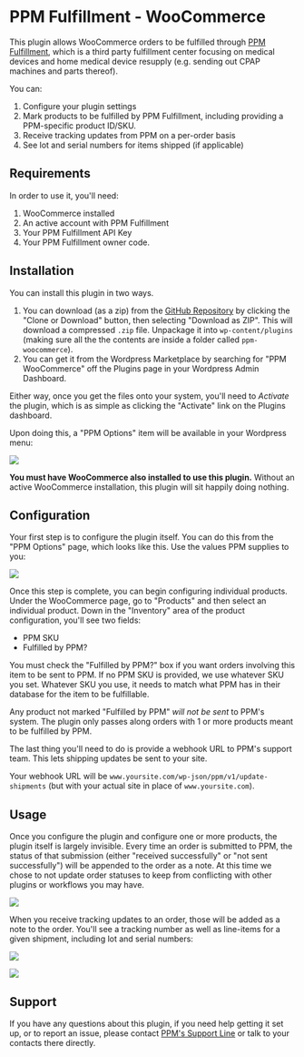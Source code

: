 # PPM Fulfillment - WooCommerce

This plugin allows WooCommerce orders to be fulfilled through [PPM
Fulfillment](https://home.ppmfulfillment.com/), which is a third party
fulfillment center focusing on medical devices and home medical device resupply
(e.g. sending out CPAP machines and parts thereof).

You can:

1. Configure your plugin settings
2. Mark products to be fulfilled by PPM Fulfillment, including providing a
   PPM-specific product ID/SKU.
3. Receive tracking updates from PPM on a per-order basis
4. See lot and serial numbers for items shipped (if applicable)

## Requirements

In order to use it, you'll need:

1. WooCommerce installed
2. An active account with PPM Fulfillment
3. Your PPM Fulfillment API Key
4. Your PPM Fulfillment owner code.

## Installation

You can install this plugin in two ways.

1. You can download (as a zip) from the [GitHub
   Repository](https://github.com/PPM-Fulfillment/ppm-woocommerce) by clicking
   the "Clone or Download" button, then selecting "Download as ZIP". This will
   download a compressed `.zip` file. Unpackage it into `wp-content/plugins`
   (making sure all the the contents are inside a folder called
   `ppm-woocommerce`).
2. You can get it from the Wordpress Marketplace by searching for "PPM
   WooCommerce" off the Plugins page in your Wordpress Admin Dashboard.

Either way, once you get the files onto your system, you'll need to *Activate*
the plugin, which is as simple as clicking the "Activate" link on the Plugins
dashboard.

Upon doing this, a "PPM Options" item will be available in your Wordpress menu:

![](assets/ppm_options_menu_link.png)

**You must have WooCommerce also installed to use this plugin.** Without an
active WooCommerce installation, this plugin will sit happily doing nothing.

## Configuration

Your first step is to configure the plugin itself. You can do this from the "PPM
Options" page, which looks like this. Use the values PPM supplies to you:

![](assets/ppm_plugin_setup.png)

Once this step is complete, you can begin configuring individual products. Under
the WooCommerce page, go to "Products" and then select an individual product.
Down in the "Inventory" area of the product configuration, you'll see two
fields:

+ PPM SKU
+ Fulfilled by PPM?

You must check the "Fulfilled by PPM?" box if you want orders involving this
item to be sent to PPM. If no PPM SKU is provided, we use whatever SKU you set.
Whatever SKU you use, it needs to match what PPM has in their database for the
item to be fulfillable.

Any product not marked "Fulfilled by PPM" *will not be sent* to PPM's system.
The plugin only passes along orders with 1 or more products meant to be
fulfilled by PPM.

The last thing you'll need to do is provide a webhook URL to PPM's support team.
This lets shipping updates be sent to your site.

Your webhook URL will be `www.yoursite.com/wp-json/ppm/v1/update-shipments` (but
with your actual site in place of `www.yoursite.com`).

## Usage

Once you configure the plugin and configure one or more products, the plugin
itself is largely invisible. Every time an order is submitted to PPM, the status
of that submission (either "received successfully" or "not sent successfully")
will be appended to the order as a note. At this time we chose to not update
order statuses to keep from conflicting with other plugins or workflows you may
have.

![](/assets/order_notes.png)

When you receive tracking updates to an order, those will be added as a note to
the order. You'll see a tracking number as well as line-items for a given
shipment, including lot and serial numbers:

![](assets/tracking_number.png)

![](assets/product_update.png)

## Support

If you have any questions about this plugin, if you need help getting it set up,
or to report an issue, please contact [PPM's Support
Line](https://home.ppmfulfillment.com/contact-us/) or talk to your contacts
there directly.
